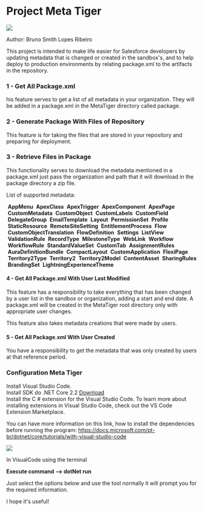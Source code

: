 # Project Meta Tiger 

<img src="https://github.com/brunoslribeiro/sfdc-package-repository-files/blob/master/assets/metatiger.png">

Author: Bruno Smith Lopes Ribeiro

This project is intended to make life easier for Salesforce developers by updating metadata that is changed or created in the sandbox's, and to help deploy to production environments by relating package.xml to the artifacts in the repository.

<h3>1 - Get All Package.xml</h3>                     

his feature serves to get a list of all metadata in your organization. They will be added in a package.xml in the MetaTiger directory called package.

<h3> 2 - Generate Package With Files of Repository </h3>   

This feature is for taking the files that are stored in your repository and preparing for deployment.

<h3> 3 - Retrieve Files in Package </h3>   

This functionality serves to download the metadata mentioned in a package.xml just pass the organization and path that it will download in the package directory a zip file.

List of supported metadata:

&nbsp;<strong>AppMenu</strong> &nbsp;<strong>ApexClass</strong> &nbsp;<strong>ApexTrigger</strong> &nbsp;<strong>ApexComponent</strong> &nbsp;<strong>ApexPage</strong> &nbsp;<strong>CustomMetadata</strong> &nbsp;<strong>CustomObject</strong> &nbsp;<strong>CustomLabels</strong> &nbsp;<strong>CustomField</strong> &nbsp;<strong>DelegateGroup</strong> &nbsp;<strong>EmailTemplate</strong> &nbsp;<strong>Layout</strong> &nbsp;<strong>PermissionSet</strong> &nbsp;<strong>Profile</strong> &nbsp;<strong>StaticResource</strong> &nbsp;<strong>RemoteSiteSetting</strong> &nbsp;<strong>EntitlementProcess</strong> &nbsp;<strong>Flow</strong> &nbsp;<strong>CustomObjectTranslation</strong> &nbsp;<strong>FlowDefinition</strong> &nbsp;<strong>Settings</strong> &nbsp;<strong>ListView</strong> &nbsp;<strong>ValidationRule</strong> &nbsp;<strong>RecordType</strong> &nbsp;<strong>MilestoneType</strong> &nbsp;<strong>WebLink</strong> &nbsp;<strong>Workflow</strong> &nbsp;<strong>WorkflowRule</strong> &nbsp;<strong>StandardValueSet</strong> &nbsp;<strong>CustomTab</strong> &nbsp;<strong>AssignmentRules</strong> &nbsp;<strong>AuraDefinitionBundle</strong> &nbsp;<strong>CompactLayout</strong> &nbsp;<strong>CustomApplication</strong> &nbsp;<strong>FlexiPage</strong> &nbsp;<strong>Territory2Type</strong> &nbsp;<strong>Territory2</strong> &nbsp;<strong>Territory2Model</strong> &nbsp;<strong>ContentAsset</strong> &nbsp;<strong>SharingRules</strong> &nbsp;<strong>BrandingSet</strong> &nbsp;<strong>LightningExperienceTheme </strong>

<h4> 4 - Get All Package.xml With User Last Modified </h4>

This feature has a responsibility to take everything that has been changed by a user list in the sandbox or organization, adding a start and end date. A package.xml will be created in the MetaTiger root directory only with appropriate user changes.

This feature also takes metadata creations that were made by users.

<h4> 5 - Get All Package.xml With User Created </h4>  

You have a responsibility to get the metadata that was only created by users at that reference period.

<h3>Configuration Meta Tiger</h3>

Install  Visual Studio Code.<br />
Install SDK do .NET Core 2.2 <a href="https://dotnet.microsoft.com/download/thank-you/dotnet-sdk-2.2.104-windows-x64-installer">Download</a> <br />
Install the C # extension for the Visual Studio Code. To learn more about installing extensions in Visual Studio Code, check out the VS Code Extension Marketplace.<br />

You can have more information on this link, how to install the dependencies before running the program:
https://docs.microsoft.com/pt-br/dotnet/core/tutorials/with-visual-studio-code<br />

<img src="https://github.com/brunoslribeiro/sfdc-package-repository-files/blob/master/assets/SFDC-PackageManifest.PNG">

In VisualCode using the terminal <br />

<strong>Execute command --> dotNet run</strong>

Just select the options below and use the tool normally it will prompt you for the required information.

I hope it's useful!<br />


